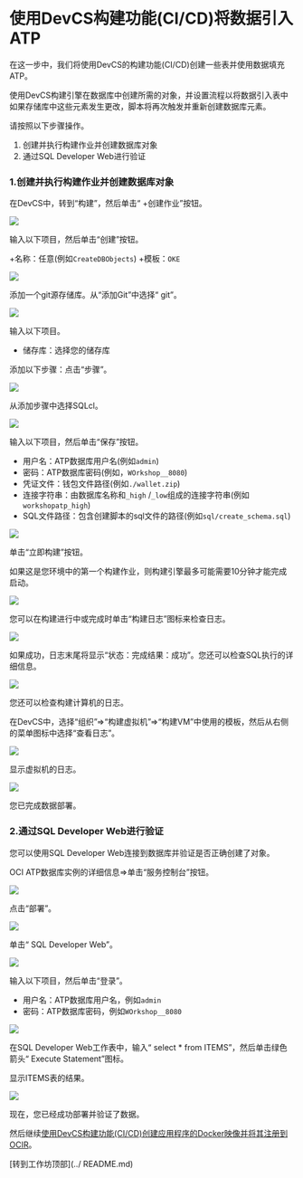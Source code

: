 使用DevCS构建功能(CI/CD)将数据引入ATP
=====
在这一步中，我们将使用DevCS的构建功能(CI/CD)创建一些表并使用数据填充ATP。

使用DevCS构建引擎在数据库中创建所需的对象，并设置流程以将数据引入表中如果存储库中这些元素发生更改，脚本将再次触发并重新创建数据库元素。

请按照以下步骤操作。

1. 创建并执行构建作业并创建数据库对象
2. 通过SQL Developer Web进行验证

### 1.创建并执行构建作业并创建数据库对象

在DevCS中，转到“构建”，然后单击“ +创建作业”按钮。

![](images/1300.jpg)

输入以下项目，然后单击“创建”按钮。

+名称：任意(例如`CreateDBObjects`)
+模板：`OKE`

![](images/1310.jpg)

添加一个git源存储库。从“添加Git”中选择“ git”。

![](images/1320.jpg)

输入以下项目。

+ 储存库：选择您的储存库

添加以下步骤：点击“步骤”。

![](images/1330.jpg)

从添加步骤中选择SQLcl。

![](images/1340.jpg)

输入以下项目，然后单击“保存”按钮。

+ 用户名：ATP数据库用户名(例如`admin`)
+ 密码：ATP数据库密码(例如，`WOrkshop__8080`)
+ 凭证文件：钱包文件路径(例如`./wallet.zip`)
+ 连接字符串：由数据库名称和`_high` /`_low`组成的连接字符串(例如`workshopatp_high`)
+ SQL文件路径：包含创建脚本的sql文件的路径(例如`sql/create_schema.sql`)

![](images/1350.jpg)

单击“立即构建”按钮。

如果这是您环境中的第一个构建作业，则构建引擎最多可能需要10分钟才能完成启动。

![](images/1360.jpg)

您可以在构建进行中或完成时单击“构建日志”图标来检查日志。

![](images/1370.jpg)

如果成功，日志末尾将显示“状态：完成结果：成功”。您还可以检查SQL执行的详细信息。

![](images/1380.jpg)

您还可以检查构建计算机的日志。

在DevCS中，选择“组织”⇒“构建虚拟机”⇒“构建VM”中使用的模板，然后从右侧的菜单图标中选择“查看日志”。

![](images/1390.jpg)

显示虚拟机的日志。

![](images/1400.jpg)

您已完成数据部署。

### 2.通过SQL Developer Web进行验证

您可以使用SQL Developer Web连接到数据库并验证是否正确创建了对象。

OCI ATP数据库实例的详细信息⇒单击“服务控制台”按钮。

![](images/1410.jpg)

点击“部署”。

![](images/1420.jpg)

单击“ SQL Developer Web”。

![](images/1430.jpg)

输入以下项目，然后单击“登录”。

+ 用户名：ATP数据库用户名，例如`admin`
+ 密码：ATP数据库密码，例如`WOrkshop__8080`

![](images/1440.jpg)

在SQL Developer Web工作表中，输入“ select * from ITEMS”，然后单击绿色箭头“ Execute Statement”图标。

显示ITEMS表的结果。

![](images/1450.jpg)

现在，您已经成功部署并验证了数据。

然后继续[使用DevCS构建功能(CI/CD)创建应用程序的Docker映像并将其注册到OCIR](WorkshopGuide800CreateImageToOCIR.md)。

[转到工作坊顶部](../ README.md)